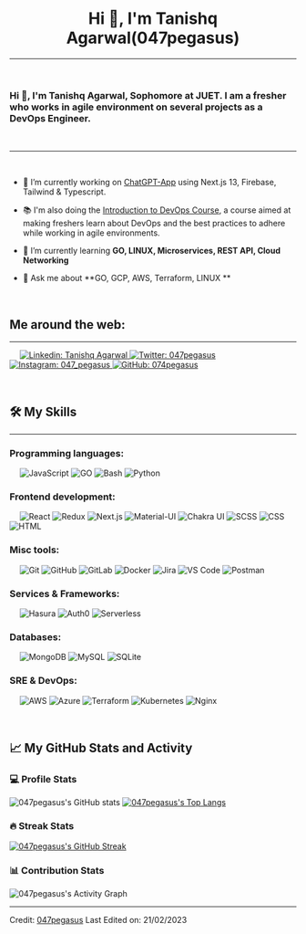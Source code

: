 <h1 align="center">Hi 👋, I'm Tanishq Agarwal(047pegasus)</h1>

-------------------
&emsp;
<h3 align="left">Hi 👋, I'm Tanishq Agarwal, Sophomore at JUET. I am a fresher who works in agile environment on several projects as a DevOps Engineer.</h3>
&emsp;

-------------------
&emsp;

- 🔭 I’m currently working on [ChatGPT-App](https://https://github.com/047pegasus/chatgpt-app) using Next.js 13, Firebase, Tailwind & Typescript. 
- 📚 I'm also doing the [Introduction to DevOps Course](https://www.coursera.org/learn/intro-to-devops?utm_source=mobile&utm_source=link&utm_medium=page_share&utm_content=lih&utm_campaign=card_button), a course aimed at making freshers learn about DevOps and the best practices to adhere while working in agile environments. 

- 🌱 I’m currently learning **GO, LINUX, Microservices, REST API, Cloud Networking**

- 💬 Ask me about **GO, GCP, AWS, Terraform, LINUX **

&emsp;

## Me around the web:
-------------------


&emsp;
<a href="https://www.linkedin.com/in/tanishq-agarwal047/">
    ![Linkedin: Tanishq Agarwal](https://img.shields.io/badge/-TanishqAgarwal-blue?style=flat-square&logo=Linkedin&logoColor=white)
</a>
<a href="https://twitter.com/intent/follow?screen_name=047pegasus">
    ![Twitter: 047pegasus](https://img.shields.io/twitter/follow/047pegasus?style=social)
</a>
<a href="https://www.instagram.com/047_pegasus/">
    ![Instagram: 047_pegasus](https://img.shields.io/badge/-047pegasus-000?&logo=Instagram)
</a>
<a href="https://github.com/047pegasus">
    ![GitHub: 074pegasus](https://img.shields.io/github/followers/047pegasus?label=follow&style=social)
</a>

&emsp;

## 🛠️ My Skills
-------------------
### Programming languages:
&emsp;
![JavaScript](https://img.shields.io/badge/-JavaScript-000?&logo=JavaScript)
![GO](https://img.shields.io/badge/-GO-000?&logo=Go)
![Bash](https://img.shields.io/badge/-Bash-000?&logo=GNU-Bash)
![Python](https://img.shields.io/badge/-Python-000?&logo=Python)
### Frontend development:
&emsp;
![React](https://img.shields.io/badge/-React-000?&logo=React)
![Redux](https://img.shields.io/badge/-Redux-000?&logo=Redux)
![Next.js](https://img.shields.io/badge/-Next.js-000?&logo=Next.js)
![Material-UI](https://img.shields.io/badge/-Material--UI-000?&logo=Material-UI)
![Chakra UI](https://img.shields.io/badge/-Chakra%20UI-000?&logo=Chakra-UI)
![SCSS](https://img.shields.io/badge/-SCSS-000?&logo=Sass)
![CSS](https://img.shields.io/badge/-CSS-000?&logo=CSS3)
![HTML](https://img.shields.io/badge/-HTML-000?&logo=HTML5)
### Misc tools:
&emsp;
![Git](https://img.shields.io/badge/-Git-000?&logo=Git)
![GitHub](https://img.shields.io/badge/-GitHub-000?&logo=GitHub)
![GitLab](https://img.shields.io/badge/-GitLab-000?&logo=GitLab)
![Docker](https://img.shields.io/badge/-Docker-000?&logo=Docker)
![Jira](https://img.shields.io/badge/-Jira-000?&logo=Jira)
![VS Code](https://img.shields.io/badge/-VS%20Code-000?&logo=Visual-Studio-Code)
![Postman](https://img.shields.io/badge/-Postman-000?&logo=Postman)

### Services & Frameworks: 
&emsp;
![Hasura](https://img.shields.io/badge/-Hasura-000?&logo=Hasura)
![Auth0](https://img.shields.io/badge/-Auth0-000?&logo=Auth0)
![Serverless](https://img.shields.io/badge/-Serverless-000?&logo=Serverless)


### Databases:
&emsp;
![MongoDB](https://img.shields.io/badge/-MongoDB-000?&logo=MongoDB)
![MySQL](https://img.shields.io/badge/-MySQL-000?&logo=MySQL)
![SQLite](https://img.shields.io/badge/-SQLite-000?&logo=SQLite)

### SRE & DevOps:
&emsp;
![AWS](https://img.shields.io/badge/-AWS-000?&logo=Amazon-AWS)
![Azure](https://img.shields.io/badge/-Azure-000?&logo=Microsoft-Azure)
![Terraform](https://img.shields.io/badge/-Terraform-000?&logo=Terraform)
![Kubernetes](https://img.shields.io/badge/-Kubernetes-000?&logo=Kubernetes)
![Nginx](https://img.shields.io/badge/-Nginx-000?&logo=Nginx)


&emsp;

## 📈 My GitHub Stats and Activity

### 💻 Profile Stats

![047pegasus's GitHub stats](https://github-readme-stats.vercel.app/api?username=047pegasus&theme=radical&show_icons=true)
[![047pegasus's Top Langs](https://github-readme-stats.vercel.app/api/top-langs/?username=047pegasus&layout=compact&theme=radical)](https://github.com/047pegasus)
### 🔥 Streak Stats

[![047pegasus's GitHub Streak](https://github-readme-streak-stats.herokuapp.com?user=047pegasus&theme=tokyonight_duo)](https://git.io/streak-stats)

### 📊 Contribution Stats

<img alt="047pegasus's Activity Graph" src="https://github-readme-activity-graph.cyclic.app/graph/?username=047pegasus&bg_color=1F222E&color=F8D866&line=F85D7F&point=FFFFFF&hide_border=true" />

------
Credit: [047pegasus](https://github.com/047pegasus)
Last Edited on: 21/02/2023
